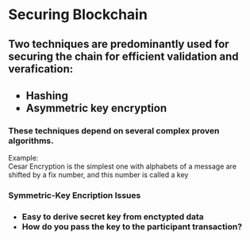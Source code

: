 # Securing Blockchain

## Two techniques are predominantly used for securing the chain for efficient validation and verafication:

<h2>
  <ul>
     <li>Hashing</li>
     <li>Asymmetric key encryption</li>
  </ul>
</h2>

<h3> These techniques depend on several complex proven algorithms.</h3>

<p>Example: <br>
Cesar Encryption is the simplest one with alphabets of a message are shifted by a fix number, and this number is called a key</p>

<h3>Symmetric-Key Encription Issues</h3>
 <h3>
   <ul>
      <li>Easy to derive secret key from enctypted data</li>
      <li>How do you pass the key to the participant transaction?</li>
   </ul>
 </h3>
